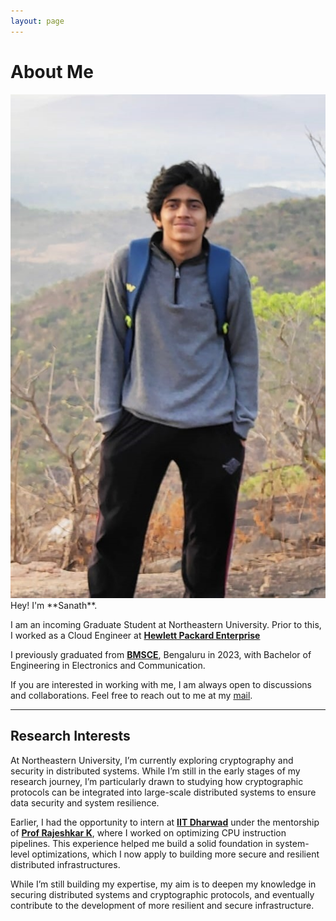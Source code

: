 ```yaml
---
layout: page
---
```


# About Me

<img src="/images/Sanath.jpeg" class="floatpic">

<br>
Hey! I'm **Sanath**.<br>

I am an incoming Graduate Student at Northeastern University.
Prior to this, I worked as a Cloud Engineer at **[Hewlett Packard Enterprise](https://www.hpe.com/in/en/home.html)**


I previously graduated from **[BMSCE](https://www.bmsce.ac.in/)**, Bengaluru in 2023, with Bachelor of Engineering in Electronics and Communication.

If you are interested in working with me, I am always open to discussions and collaborations. Feel free to reach out to me at my [mail](sanathn.upadhyaya@gmail.com). 



---

## Research Interests

At Northeastern University, I’m currently exploring cryptography and security in distributed systems. While I’m still in the early stages of my research journey, I’m particularly drawn to studying how cryptographic protocols can be integrated into large-scale distributed systems to ensure data security and system resilience. <br>


Earlier, I had the opportunity to intern at **[IIT Dharwad](https://www.iitdh.ac.in/)** under the mentorship of **[Prof Rajeshkar K](https://www.iitdh.ac.in/rajshekar.k/index.html)**, where I worked on optimizing CPU instruction pipelines. This experience helped me build a solid foundation in system-level optimizations, which I now apply to building more secure and resilient distributed infrastructures.<br>

While I’m still building my expertise, my aim is to deepen my knowledge in securing distributed systems and cryptographic protocols, and eventually contribute to the development of more resilient and secure infrastructure.